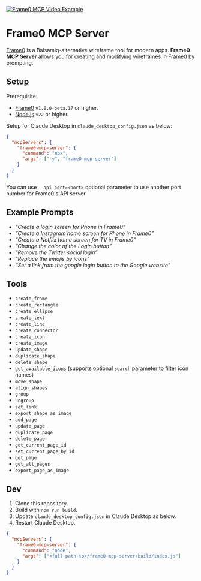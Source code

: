 [![Frame0 MCP Video Example](https://github.com/niklauslee/frame0-mcp-server/raw/main/thumbnail.png)](https://frame0.app/videos/frame0-mcp-example.mp4)

# Frame0 MCP Server

[Frame0](https://frame0.app/) is a Balsamiq-alternative wireframe tool for modern apps. **Frame0 MCP Server** allows you for creating and modifying wireframes in Frame0 by prompting.

## Setup

Prerequisite:
- [Frame0](https://frame0.app/) `v1.0.0-beta.17` or higher.
- [Node.js](https://nodejs.org/) `v22` or higher.

Setup for Claude Desktop in `claude_desktop_config.json` as below:

```json
{
  "mcpServers": {
    "frame0-mcp-server": {
      "command": "npx",
      "args": ["-y", "frame0-mcp-server"]
    }
  }
}
```

You can use `--api-port=<port>` optional parameter to use another port number for Frame0's API server.

## Example Prompts

- _“Create a login screen for Phone in Frame0”_
- _“Create a Instagram home screen for Phone in Frame0”_
- _“Create a Netflix home screen for TV in Frame0”_
- _“Change the color of the Login button”_
- _“Remove the Twitter social login”_
- _“Replace the emojis by icons”_
- _“Set a link from the google login button to the Google website”_

## Tools

- `create_frame`
- `create_rectangle`
- `create_ellipse`
- `create_text`
- `create_line`
- `create_connector`
- `create_icon`
- `create_image`
- `update_shape`
- `duplicate_shape`
- `delete_shape`
- `get_available_icons` (supports optional `search` parameter to filter icon names)
- `move_shape`
- `align_shapes`
- `group`
- `ungroup`
- `set_link`
- `export_shape_as_image`
- `add_page`
- `update_page`
- `duplicate_page`
- `delete_page`
- `get_current_page_id`
- `set_current_page_by_id`
- `get_page`
- `get_all_pages`
- `export_page_as_image`

## Dev

1. Clone this repository.
2. Build with `npm run build`.
3. Update `claude_desktop_config.json` in Claude Desktop as below.
4. Restart Claude Desktop.

```json
{
  "mcpServers": {
    "frame0-mcp-server": {
      "command": "node",
      "args": ["<full-path-to>/frame0-mcp-server/build/index.js"]
    }
  }
}
```
